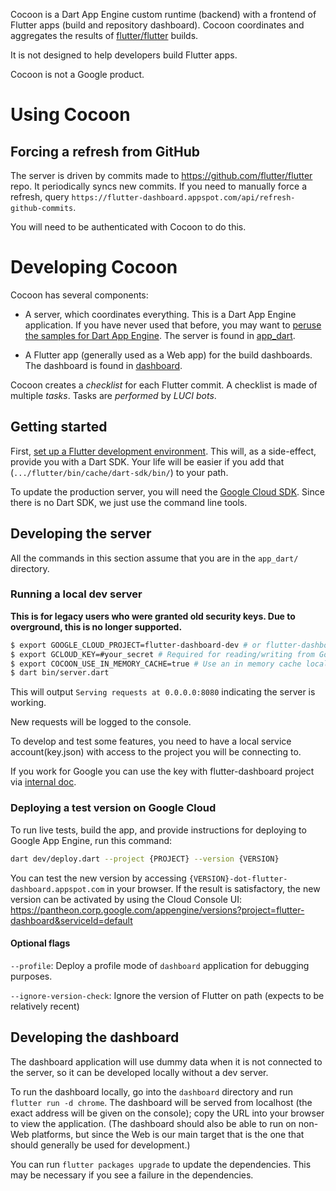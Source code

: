 Cocoon is a Dart App Engine custom runtime (backend) with a frontend
of Flutter apps (build and repository dashboard). Cocoon coordinates
and aggregates the results of [flutter/flutter](https://github.com/flutter/flutter)
builds.

It is not designed to help developers build Flutter apps.

Cocoon is not a Google product.


# Using Cocoon

## Forcing a refresh from GitHub

The server is driven by commits made to
https://github.com/flutter/flutter repo. It periodically syncs new
commits. If you need to manually force a refresh, query
`https://flutter-dashboard.appspot.com/api/refresh-github-commits`.

You will need to be authenticated with Cocoon to do this.


# Developing Cocoon

Cocoon has several components:

* A server, which coordinates everything. This is a Dart App Engine
  application. If you have never used that before, you may want to
  [peruse the samples for Dart App
  Engine](https://github.com/dart-lang/appengine_samples). The server
  is found in [app_dart](app_dart/).

* A Flutter app (generally used as a Web app) for the build
  dashboards. The dashboard is found in [dashboard](dashboard/).

Cocoon creates a _checklist_ for each Flutter commit. A checklist is
made of multiple _tasks_. Tasks are _performed_ by _LUCI bots_.


## Getting started

First, [set up a Flutter development
environment](https://github.com/flutter/flutter/blob/master/CONTRIBUTING.md#developing-for-flutter).
This will, as a side-effect, provide you with a Dart SDK. Your life
will be easier if you add that (`.../flutter/bin/cache/dart-sdk/bin/`)
to your path.

To update the production server, you will need the [Google Cloud
SDK](https://cloud.google.com/sdk/docs/quickstarts). Since there is no
Dart SDK, we just use the command line tools.


## Developing the server

All the commands in this section assume that you are in the
`app_dart/` directory.

### Running a local dev server

**This is for legacy users who were granted old security keys. Due to overground, this is no longer supported.**

```sh
$ export GOOGLE_CLOUD_PROJECT=flutter-dashboard-dev # or flutter-dashboard for prod data
$ export GCLOUD_KEY=#your_secret # Required for reading/writing from Google Cloud
$ export COCOON_USE_IN_MEMORY_CACHE=true # Use an in memory cache locally instead of redis to prevent corruption
$ dart bin/server.dart
```
This will output `Serving requests at 0.0.0.0:8080` indicating the server is working.

New requests will be logged to the console.

To develop and test some features, you need to have a local service
account(key.json) with access to the project you will be connecting to.

If you work for Google you can use the key with flutter-dashboard project
via [internal doc](https://g3doc.corp.google.com/company/teams/flutter/infrastructure/cocoon/local_development.md?cl=head#test-with-flutter-dashboard-dev-project).

### Deploying a test version on Google Cloud

To run live tests, build the app, and provide instructions for deploying to
Google App Engine, run this command:

```sh
dart dev/deploy.dart --project {PROJECT} --version {VERSION}
```

You can test the new version by accessing
`{VERSION}-dot-flutter-dashboard.appspot.com` in your browser. If the
result is satisfactory, the new version can be activated by using the
Cloud Console UI:
<https://pantheon.corp.google.com/appengine/versions?project=flutter-dashboard&serviceId=default>

#### Optional flags

`--profile`: Deploy a profile mode of `dashboard` application for debugging purposes.

`--ignore-version-check`: Ignore the version of Flutter on path (expects to be relatively recent)


## Developing the dashboard

The dashboard application will use dummy data when it is not connected
to the server, so it can be developed locally without a dev server.

To run the dashboard locally, go into the `dashboard` directory and
run `flutter run -d chrome`. The dashboard will be served from localhost
(the exact address will be given on the console); copy the URL into
your browser to view the application. (The dashboard should also be
able to run on non-Web platforms, but since the Web is our main target
that is the one that should generally be used for development.)

You can run `flutter packages upgrade` to update the dependencies.
This may be necessary if you see a failure in the dependencies.
